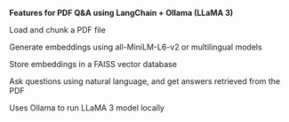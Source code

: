 <b>Features for PDF Q&A using LangChain + Ollama (LLaMA 3)</b>

Load and chunk a PDF file

Generate embeddings using all-MiniLM-L6-v2 or multilingual models

Store embeddings in a FAISS vector database

Ask questions using natural language, and get answers retrieved from the PDF

Uses Ollama to run LLaMA 3 model locally
